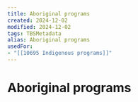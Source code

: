 ```yaml
---
title: Aboriginal programs
created: 2024-12-02
modified: 2024-12-02
tags: TBSMetadata
alias: Aboriginal programs
usedFor:
- "[[10695 Indigenous programs]]"
---
```

# Aboriginal programs
